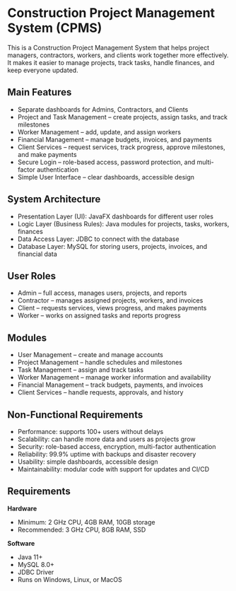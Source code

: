 # Construction Project Management System (CPMS)
This is a Construction Project Management System that helps project managers, contractors, workers, and clients work together more effectively. It makes it easier to manage projects, track tasks, handle finances, and keep everyone updated.



## Main Features
* Separate dashboards for Admins, Contractors, and Clients
* Project and Task Management – create projects, assign tasks, and track milestones
* Worker Management – add, update, and assign workers
* Financial Management – manage budgets, invoices, and payments
* Client Services – request services, track progress, approve milestones, and make payments
* Secure Login – role-based access, password protection, and multi-factor authentication
* Simple User Interface – clear dashboards, accessible design



## System Architecture
* Presentation Layer (UI): JavaFX dashboards for different user roles
* Logic Layer (Business Rules): Java modules for projects, tasks, workers, finances
* Data Access Layer: JDBC to connect with the database
* Database Layer: MySQL for storing users, projects, invoices, and financial data




## User Roles
* Admin – full access, manages users, projects, and reports
* Contractor – manages assigned projects, workers, and invoices
* Client – requests services, views progress, and makes payments
* Worker – works on assigned tasks and reports progress



## Modules
* User Management – create and manage accounts
* Project Management – handle schedules and milestones
* Task Management – assign and track tasks
* Worker Management – manage worker information and availability
* Financial Management – track budgets, payments, and invoices
* Client Services – handle requests, approvals, and history



## Non-Functional Requirements
* Performance: supports 100+ users without delays
* Scalability: can handle more data and users as projects grow
* Security: role-based access, encryption, multi-factor authentication
* Reliability: 99.9% uptime with backups and disaster recovery
* Usability: simple dashboards, accessible design
* Maintainability: modular code with support for updates and CI/CD



## Requirements

**Hardware**
* Minimum: 2 GHz CPU, 4GB RAM, 10GB storage
* Recommended: 3 GHz CPU, 8GB RAM, SSD

**Software**
* Java 11+
* MySQL 8.0+
* JDBC Driver
* Runs on Windows, Linux, or MacOS
